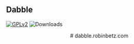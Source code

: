 ## Dabble ##
[![GPLv2](https://img.shields.io/github/license/drorlab/dabble.svg)](http://www.gnu.org/licenses/old-licenses/gpl-2.0.en.html)
![Downloads](https://anaconda.org/rbetz/dabble/badges/downloads.svg)

<center># dabble.robinbetz.com </center>

